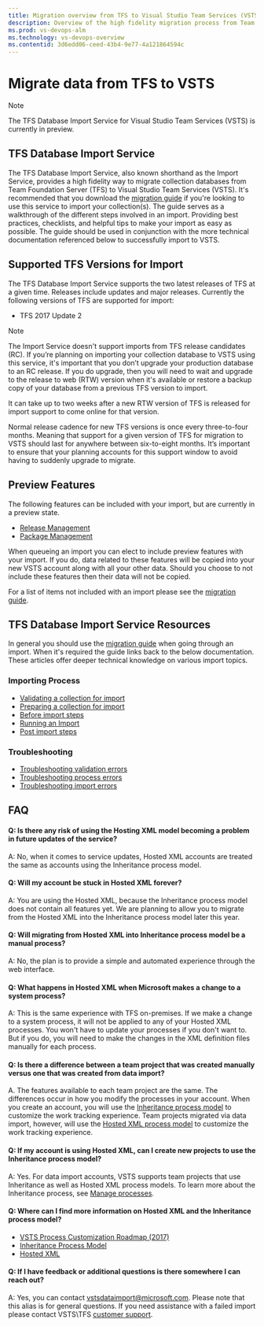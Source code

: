```yaml
---
title: Migration overview from TFS to Visual Studio Team Services (VSTS) | VSTS & TFS 
description: Overview of the high fidelity migration process from Team Foundation Server to Visual Studio Team Services (VSTS)
ms.prod: vs-devops-alm
ms.technology: vs-devops-overview
ms.contentid: 3d6edd06-ceed-43b4-9e77-4a121864594c
---
```


# Migrate data from TFS to VSTS

> [!NOTE]
> The TFS Database Import Service for Visual Studio Team Services (VSTS) is currently in preview.

## TFS Database Import Service
The TFS Database Import Service, also known shorthand as the Import Service, provides a high fidelity way to migrate collection databases from Team Foundation Server (TFS) to Visual Studio Team Services (VSTS). It's recommended that you download the [migration guide](https://aka.ms/TFSDataImport) if you're looking to use this service to import your collection(s). The guide serves as a walkthrough of the different steps involved in an import. Providing best practices, checklists, and helpful tips to make your import as easy as possible. The guide should be used in conjunction with the more technical documentation referenced below to successfully import to VSTS. 


## Supported TFS Versions for Import
The TFS Database Import Service supports the two latest releases of TFS at a given time. Releases include updates and major releases. Currently the following versions of TFS are supported for import:

* TFS 2017 Update 2

> [!NOTE]
> The Import Service doesn't support imports from TFS release candidates (RC). If you’re planning on importing your collection database to VSTS using this service, it's important that you don’t upgrade your production database to an RC release. If you do upgrade, then you will need to wait and upgrade to the release to web (RTW) version when it's available or restore a backup copy of your database from a previous TFS version to import. 
>
> It can take up to two weeks after a new RTW version of TFS is released for import support to come online for that version.

Normal release cadence for new TFS versions is once every three-to-four months. Meaning that support for a given version of TFS for migration to VSTS should last for anywhere between six-to-eight months. It’s important to ensure that your planning accounts for this support window to avoid having to suddenly upgrade to migrate. 

## Preview Features
The following features can be included with your import, but are currently in a preview state. 

* [Release Management](https://www.visualstudio.com/team-services/release-management/)
* [Package Management](https://www.visualstudio.com/team-services/package-management/)

When queueing an import you can elect to include preview features with your import. If you do, data related to these features will be copied into your new VSTS account along with all your other data. Should you choose to not include these features then their data will not be copied.

For a list of items not included with an import please see the [migration guide](https://aka.ms/TFSDataImport).

## TFS Database Import Service Resources

In general you should use the [migration guide](https://aka.ms/TFSDataImport) when going through an import. When it's required the guide links back to the below documentation. These articles offer deeper technical knowledge on various import topics. 

### Importing Process 
* [Validating a collection for import](.\migration-import.md#validating-a-collection)
* [Preparing a collection for import](.\migration-import.md#generating-import-files)
* [Before import steps](.\migration-import.md#getting-ready-to-import)
* [Running an Import](.\migration-import.md#running-an-import)
* [Post import steps](.\migration-post-import.md)

### Troubleshooting 
* [Troubleshooting validation errors](.\migration-troubleshooting.md)
* [Troubleshooting process errors](.\migration-processtemplates.md#dealing-with-process-errors)
* [Troubleshooting import errors](.\migration-troubleshooting.md#dealing-with-import-errors)


## FAQ

<!-- BEGINSECTION class="md-qanda" -->

#### Q: Is there any risk of using the Hosting XML model becoming a problem in future updates of the service?

A: No, when it comes to service updates, Hosted XML accounts are treated the same as accounts using the Inheritance process model.

#### Q: Will my account be stuck in Hosted XML forever?

A: You are using the Hosted XML, because the Inheritance process model does not contain all features yet. We are planning to allow you to migrate from the Hosted XML into the Inheritance process model later this year.

#### Q: Will migrating from Hosted XML into Inheritance process model be a manual process?

A: No, the plan is to provide a simple and automated experience through the web interface.

#### Q: What happens in Hosted XML when Microsoft makes a change to a system process?

A: This is the same experience with TFS on-premises. If we make a change to a system process, it will not be applied to any of your Hosted XML processes. You won't have to update your processes if you don't want to. But if you do, you will need to make the changes in the XML definition files manually for each process. 

#### Q: Is there a difference between a team project that was created manually versus one that was created from data import?

A. The features available to each team project are the same. The differences occur in how you modify the processes in your account. When you create an account, you will use the [Inheritance process model](../work/customize/process/manage-process.md?toc=/vsts/work/customize/toc.json&bc=/vsts/work/customize/breadcrumb/toc.json) to customize the work tracking experience. Team projects migrated via data import, however, will use the [Hosted XML process model](../work/customize/import-process/import-process.md?toc=/vsts/work/customize/toc.json&bc=/vsts/work/customize/breadcrumb/toc.json) to customize the work tracking experience.

#### Q: If my account is using Hosted XML, can I create new projects to use the Inheritance process model?

A: Yes. For data import accounts, VSTS supports team projects that use  Inheritance as well as  Hosted XML process models. To learn more about the Inheritance process, see [Manage processes](../work/customize/process/manage-process.md?toc=/vsts/work/customize/toc.json&bc=/vsts/work/customize/breadcrumb/toc.json).  

#### Q: Where can I find more information on Hosted XML and the Inheritance process model?

* [VSTS Process Customization Roadmap (2017)](https://blogs.msdn.microsoft.com/visualstudioalm/2017/01/26/team-services-process-customization-roadmap-jan-2017/)
* [Inheritance Process Model](../work/customize/process/manage-process.md?toc=/vsts/work/customize/toc.json&bc=/vsts/work/customize/breadcrumb/toc.json)
* [Hosted XML](../work/customize/import-process/import-process.md?toc=/vsts/work/customize/toc.json&bc=/vsts/work/customize/breadcrumb/toc.json)


#### Q: If I have feedback or additional questions is there somewhere I can reach out?

A: Yes, you can contact [vstsdataimport@microsoft.com](mailto:vstsdataimport@microsoft.com). Please note that this alias is for general questions. If you need assistance with a failed import please contact VSTS\TFS [customer support](https://aka.ms/vstscustomersupport). 

<!-- ENDSECTION --> 

 

